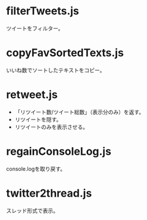 # filterTweets.js

ツイートをフィルター。

# copyFavSortedTexts.js

いいね数でソートしたテキストをコピー。

# retweet.js

- 「リツイート数/ツイート総数」（表示分のみ）を返す。
- リツイートを隠す。
- リツイートのみを表示させる。

# regainConsoleLog.js

console.logを取り戻す。

# twitter2thread.js

スレッド形式で表示。
